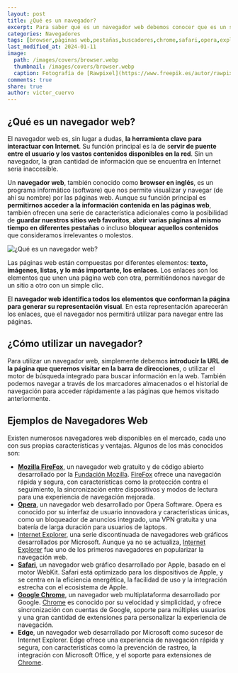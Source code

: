 ```yaml
---
layout: post
title: ¿Qué es un navegador?
excerpt: Para saber qué es un navegador web debemos conocer que es un software que nos permite visualizar y navegar por las páginas web.
categories: Navegadores
tags: [browser,páginas web,pestañas,buscadores,chrome,safari,opera,explorer,edge,firefox]
last_modified_at: 2024-01-11
image:
  path: /images/covers/browser.webp
  thumbnail: /images/covers/browser.webp
  caption: Fotografía de [Rawpixel](https://www.freepik.es/autor/rawpixel-com)
comments: true
share: true
author: victor_cuervo
---
```


## ¿Qué es un navegador web?


El navegador web es, sin lugar a dudas, **la herramienta clave para interactuar con Internet**. Su función principal es la de s**ervir de puente entre el usuario y los vastos contenidos disponibles en la red**. Sin un navegador, la gran cantidad de información que se encuentra en Internet sería inaccesible.


Un **navegador web**, también conocido como **browser en inglés**, es un programa informático (software) que nos permite visualizar y navegar (de ahí su nombre) por las páginas web. Aunque su función principal es **permitirnos acceder a la información contenida en las páginas web**, también ofrecen una serie de característica adicionales como la posibilidad de **guardar nuestros sitios web favoritos**, **abrir varias páginas al mismo tiempo en diferentes pestañas** o incluso **bloquear aquellos contenidos** que consideramos irrelevantes o molestos.


![¿Qué es un navegador web?](https://ayudaenlaweb.com/images/articulos/navegador/que-es-un-navegador.webp)


Las páginas web están compuestas por diferentes elementos: **texto, imágenes, listas, y lo más importante, los enlaces**. Los enlaces son los elementos que unen una página web con otra, permitiéndonos navegar de un sitio a otro con un simple clic.


El **navegador web identifica todos los elementos que conforman la página para generar su representación visual**. En esta representación aparecerán los enlaces, que el navegador nos permitirá utilizar para navegar entre las páginas.


## ¿Cómo utilizar un navegador?


Para utilizar un navegador web, simplemente debemos **introducir la URL de la página que queremos visitar en la barra de direcciones**, o utilizar el motor de búsqueda integrado para buscar información en la web. También podemos navegar a través de los marcadores almacenados o el historial de navegación para acceder rápidamente a las páginas que hemos visitado anteriormente.


## Ejemplos de Navegadores Web


Existen numerosos navegadores web disponibles en el mercado, cada uno con sus propias características y ventajas. Algunos de los más conocidos son:

- [**Mozilla FireFox**](https://www.ayudaenlaweb.com/navegadores/que-es-firefox/), un navegador web gratuito y de código abierto desarrollado por la [Fundación Mozilla](https://foundation.mozilla.org/). [FireFox](https://www.ayudaenlaweb.com/navegadores/que-es-firefox/) ofrece una navegación rápida y segura, con características como la protección contra el seguimiento, la sincronización entre dispositivos y modos de lectura para una experiencia de navegación mejorada.
- [**Opera**](https://www.ayudaenlaweb.com/navegadores/que-es-opera/), un navegador web desarrollado por Opera Software. Opera es conocido por su interfaz de usuario innovadora y características únicas, como un bloqueador de anuncios integrado, una VPN gratuita y una batería de larga duración para usuarios de laptops.
- [Internet Explorer](https://www.ayudaenlaweb.com/navegadores/que-es-internet-explorer/), una serie discontinuada de navegadores web gráficos desarrollados por Microsoft. Aunque ya no se actualiza, [Internet Explorer](https://www.ayudaenlaweb.com/navegadores/que-es-internet-explorer/) fue uno de los primeros navegadores en popularizar la navegación web.
- [**Safari**](https://www.ayudaenlaweb.com/navegadores/que-es-safari/), un navegador web gráfico desarrollado por Apple, basado en el motor WebKit. Safari está optimizado para los dispositivos de Apple, y se centra en la eficiencia energética, la facilidad de uso y la integración estrecha con el ecosistema de Apple.
- [**Google Chrome**](https://www.ayudaenlaweb.com/navegadores/que-es-google-chrome/), un navegador web multiplataforma desarrollado por Google. [Chrome](https://www.ayudaenlaweb.com/navegadores/que-es-google-chrome/) es conocido por su velocidad y simplicidad, y ofrece sincronización con cuentas de Google, soporte para múltiples usuarios y una gran cantidad de extensiones para personalizar la experiencia de navegación.
- **Edge**, un navegador web desarrollado por Microsoft como sucesor de Internet Explorer. Edge ofrece una experiencia de navegación rápida y segura, con características como la prevención de rastreo, la integración con Microsoft Office, y el soporte para extensiones de [Chrome](https://www.ayudaenlaweb.com/navegadores/que-es-google-chrome/).
